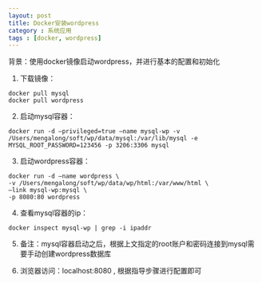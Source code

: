 ```yaml
---
layout: post
title: Docker安装wordpress
category : 系统应用
tags : [docker, wordpress]
---
```


背景：使用docker镜像启动wordpress，并进行基本的配置和初始化

1. 下载镜像：
```commandline
docker pull mysql
docker pull wordpress
```
2. 启动mysql容器：
```commandline
docker run -d –privileged=true –name mysql-wp -v /Users/mengalong/soft/wp/data/mysql:/var/lib/mysql -e MYSQL_ROOT_PASSWORD=123456 -p 3206:3306 mysql
```
3. 启动wordpress容器：
```commandline
docker run -d –name wordpress \
-v /Users/mengalong/soft/wp/data/wp/html:/var/www/html \
–link mysql-wp:mysql \
-p 8080:80 wordpress
```
4. 查看mysql容器的ip：
```commandline
docker inspect mysql-wp | grep -i ipaddr
```
5. 备注：mysql容器启动之后，根据上文指定的root账户和密码连接到mysql需要手动创建wordpress数据库

6. 浏览器访问：localhost:8080 , 根据指导步骤进行配置即可
